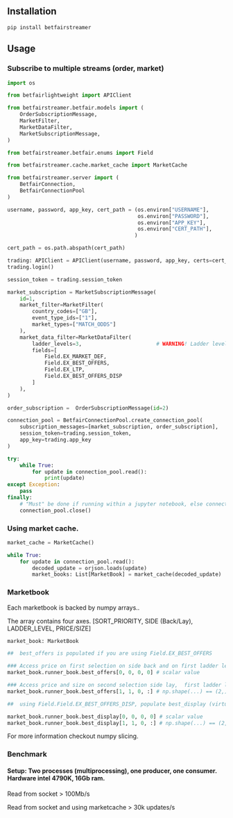 ## Installation

```
pip install betfairstreamer
```
## Usage

### Subscribe to multiple streams (order, market)

```python
import os

from betfairlightweight import APIClient

from betfairstreamer.betfair.models import (
    OrderSubscriptionMessage,
    MarketFilter,
    MarketDataFilter,
    MarketSubscriptionMessage,
)

from betfairstreamer.betfair.enums import Field

from betfairstreamer.cache.market_cache import MarketCache

from betfairstreamer.server import (
    BetfairConnection, 
    BetfairConnectionPool
)

username, password, app_key, cert_path = (os.environ["USERNAME"], 
                                          os.environ["PASSWORD"], 
                                          os.environ["APP_KEY"], 
                                          os.environ["CERT_PATH"],
                                         )

cert_path = os.path.abspath(cert_path)

trading: APIClient = APIClient(username, password, app_key, certs=cert_path, locale=os.environ["LOCALE"])
trading.login()

session_token = trading.session_token

market_subscription = MarketSubscriptionMessage(
    id=1,
    market_filter=MarketFilter(
        country_codes=["GB"], 
        event_type_ids=["1"], 
        market_types=["MATCH_ODDS"]
    ),
    market_data_filter=MarketDataFilter(
        ladder_levels=3,                        # WARNING! Ladder levels are fixed to 3 atm !!
        fields=[
            Field.EX_MARKET_DEF,
            Field.EX_BEST_OFFERS,
            Field.EX_LTP,
            Field.EX_BEST_OFFERS_DISP
        ]
    ),   
)

order_subscription =  OrderSubscriptionMessage(id=2)

connection_pool = BetfairConnectionPool.create_connection_pool(
    subscription_messages=[market_subscription, order_subscription],
    session_token=trading.session_token,
    app_key=trading.app_key
)

try:
    while True:
        for update in connection_pool.read():  
            print(update)
except Exception:
    pass
finally:
    # "Must" be done if running within a jupyter notebook, else connections will be kept open.
    connection_pool.close()
```

### Using market cache.

```python
market_cache = MarketCache()

while True:
    for update in connection_pool.read():  
        decoded_update = orjson.loads(update)
        market_books: List[MarketBook] = market_cache(decoded_update)
```


### Marketbook

Each marketbook is backed by numpy arrays..

The array contains four axes. [SORT_PRIORITY, SIDE (Back/Lay), LADDER_LEVEL, PRICE/SIZE]

```python
market_book: MarketBook

##  best_offers is populated if you are using Field.EX_BEST_OFFERS

### Access price on first selection on side back and on first ladder level
market_book.runner_book.best_offers[0, 0, 0, 0] # scalar value

### Access price and size on second selection side lay,  first ladder level
market_book.runner_book.best_offers[1, 1, 0, :] # np.shape(...) == (2,)

##  using Field.Field.EX_BEST_OFFERS_DISP, populate best_display (virtualised prices/ what betfair homepage display) 

market_book.runner_book.best_display[0, 0, 0, 0] # scalar value
market_book.runner_book.best_display[1, 1, 0, :] # np.shape(...) == (2,)
```

For more information checkout numpy slicing.

### Benchmark

#### Setup: Two processes (multiprocessing), one producer, one consumer. Hardware intel 4790K, 16Gb ram.

Read from socket > 100Mb/s  

Read from socket and using marketcache > 30k updates/s

